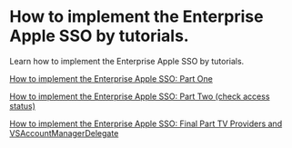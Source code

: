 # How to implement the Enterprise Apple SSO by tutorials.

Learn how to implement the Enterprise Apple SSO by tutorials.

[How to implement the Enterprise Apple SSO: Part One](https://tonytrejodev.medium.com/how-to-implement-the-enterprise-apple-sso-part-one-75a2666bffe5)

[How to implement the Enterprise Apple SSO: Part Two (check access status)](https://tonytrejodev.medium.com/how-to-implement-the-enterprise-apple-sso-part-two-check-access-status-c32c3a4026aa)

[How to implement the Enterprise Apple SSO: Final Part TV Providers and VSAccountManagerDelegate](https://tonytrejodev.medium.com/how-to-implement-the-enterprise-apple-sso-part-two-check-access-status-c32c3a4026aa)